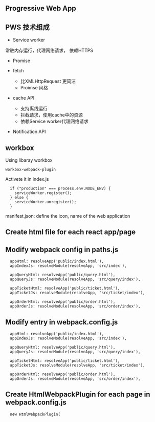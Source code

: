 ## Progressive Web App

## PWS 技术组成
- Service worker

常驻内存运行，代理网络请求， 依赖HTTPS

- Promise

- fetch
  - 比XMLHttpRequest 更简洁
  - Proimse 风格

- cache API
  - 支持离线运行
  - 拦截请求，使用cache中的资源
  - 依赖Service worker代理网络请求

- Notification API


## workbox 
Using libaray workbox 
```
workbox-webpack-plugin
```
Activete it in index.js
```
  if ("production" === process.env.NODE_ENV) {
    serviceWorker.register();
  } else {
    serviceWorker.unregister();
  }
```

manifest.json: define the icon, name of the web application

## Create html file for each react app/page


## Modify webpack config in paths.js
```
  appHtml: resolveApp('public/index.html'),
  appIndexJs: resolveModule(resolveApp, 'src/index'),

  appQueryHtml: resolveApp('public/query.html'),
  appQueryJs: resolveModule(resolveApp, 'src/query/index'),

  appTicketHtml: resolveApp('public/ticket.html'),
  appTicketJs: resolveModule(resolveApp, 'src/ticket/index'),

  appOrderHtml: resolveApp('public/order.html'),
  appOrderJs: resolveModule(resolveApp, 'src/order/index'),
```
## Modify entry in webpack.config.js
```
  appHtml: resolveApp('public/index.html'),
  appIndexJs: resolveModule(resolveApp, 'src/index'),

  appQueryHtml: resolveApp('public/query.html'),
  appQueryJs: resolveModule(resolveApp, 'src/query/index'),

  appTicketHtml: resolveApp('public/ticket.html'),
  appTicketJs: resolveModule(resolveApp, 'src/ticket/index'),

  appOrderHtml: resolveApp('public/order.html'),
  appOrderJs: resolveModule(resolveApp, 'src/order/index'),
```

## Create HtmlWebpackPlugin  for each page in webpack.config.js
```
  new HtmlWebpackPlugin(
```